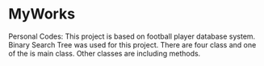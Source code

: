 # MyWorks
Personal Codes:
This project is based on football player database system. 
Binary Search Tree was used for this project. 
There are four class and one of the is main class.
Other classes are including methods.
